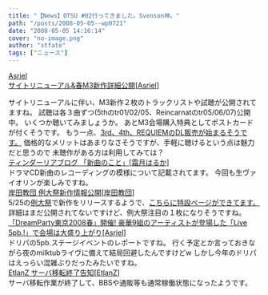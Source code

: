```yaml
---
title: "【News】OTSU #02行ってきました。Svenson神。"
path: "/posts/2008-05-05--wp0721"
date: "2008-05-05 14:16:14"
cover: "no-image.png"
author: "stfate"
tags: ["ニュース"]
---
```


<style type="text/css">
<!--
p {white-space: pre-wrap};
-->
</style>

<a class="topics" href="http://www.asriel.jp/m/" target="_blank">Asriel サイトリニューアル&春M3新作詳細公開</a><span class="junre">[<a href="http://www.asriel.jp/m/" target="_blank">Asriel</a>]</span>
<div class="news">サイトリニューアルに伴い、M3新作２枚のトラックリストや試聴が公開されてますね。
試聴は各３曲ずつ(5thのtr01/02/05、Reincarnatのtr05/06/07)公開中。
いくつか聴いてみましょうか。
あとM3会場購入特典としてポストカードが付くそうです。
もう一点、<a href="http://listen.jp/newtype/hot.aspx?inc=sp_asriel" target="_blank">3rd、4th、REQUIEMのDL販売が始まるそうです。</a>
価格的なメリットはあまりなさそうですが、手軽に聴けるという点は魅力だと思うので
未聴作がある方は利用してみては？</div>
<a class="topics" href="http://tindharia.jugem.jp/?eid=15" target="_blank">ティンダーリアブログ 「新曲のこと」</a><span class="junre">[<a href="http://shimotsukin.com/" target="_blank">霜月はるか</a>]</span>
<div class="news">ドラマCD新曲のレコーディングの模様について記載されてます。
今回も生ヴァイオリンが楽しみですね。</div>
<a class="topics" href="http://k-kyoudan.s61.xrea.com/" target="_blank">岸田教団 例大祭新作情報公開</a><span class="junre">[<a href="http://k-kyoudan.s61.xrea.com/" target="_blank">岸田教団</a>]</span>
<div class="news">5/25の<a href="http://www.reitaisai.com/" target="_blank">例大祭</a>で新作をリリースするようで、<a href="http://k-kyoudan.s61.xrea.com/reitai_5/" target="_blank">こちらに特設ページができてます。</a>
詳細はまだ公開されてないですけど、例大祭注目の１枚になりそうですね。</div>
<a class="topics" href="http://journal.mycom.co.jp/articles/2008/05/04/dreamparty/" target="_blank">「DreamParty東京2008春」開催! 豪華9組のアーティストが登場した「Live 5pb.!」で会場は大盛り上がり</a><span class="junre">[<a href="http://www.asriel.jp/m/" target="_blank">Asriel</a>]</span>
<div class="news">ドリパの5pb.ステージイベントのレポートですね。
行く予定とか言っておきながら夜のmilktubライヴに備えて結局回避したんですけどw
しかし今年のドリパはえっらい混雑ぶりだったみたいですね。</div>
<a class="topics" href="http://www.etlanz.com/" target="_blank">EtlanZ サーバ移転終了告知</a><span class="junre">[<a href="http://www.etlanz.com/" target="_blank">EtlanZ</a>]</span>
<div class="news">サーバ移転作業が終了して、BBSや通販等も通常稼働状態になったようです。</div>

